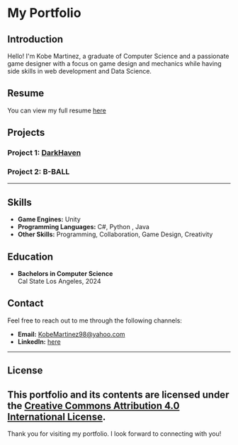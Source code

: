 # My Portfolio

## Introduction
Hello! I'm Kobe Martinez, a graduate of Computer Science and a passionate game designer with a focus on game design and mechanics while having side skills in web development and Data Science. 

## Resume
You can view my full resume <a href="https://drive.google.com/file/d/1cwg_9-mzwzHeynf7YwiUTr78t8o7vm-_/view?usp=sharing">here</a>

## Projects

### Project 1: <a href="https://github.com/248KMB/DarkHaven"> DarkHaven </a>
### Project 2: <a > B-BALL </a>
---
## Skills
- **Game Engines:** Unity
- **Programming Languages:** C#, Python , Java 
- **Other Skills:** Programming, Collaboration, Game Design, Creativity 

## Education
- **Bachelors in Computer Science**  
  Cal State Los Angeles, 2024

## Contact
Feel free to reach out to me through the following channels:

- **Email:** KobeMartinez98@yahoo.com
- **LinkedIn:** <a href="https://www.linkedin.com/in/kobe-martinez-69595327b?lipi=urn%3Ali%3Apage%3Ad_flagship3_profile_view_base_contact_details%3BkNQRdC3cTfiu4ZLFkuGZXg%3D%3D"> here </a>
---
## License
This portfolio and its contents are licensed under the [Creative Commons Attribution 4.0 International License](https://creativecommons.org/licenses/by/4.0/).
---
Thank you for visiting my portfolio. I look forward to connecting with you!
